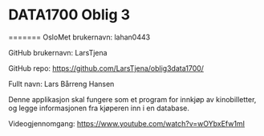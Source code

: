 # DATA1700 Oblig 3
=======
OsloMet brukernavn: lahan0443

GitHub brukernavn: LarsTjena

GitHub repo: https://github.com/LarsTjena/oblig3data1700/

Fullt navn: Lars Bårreng Hansen

Denne applikasjon skal fungere som et program for innkjøp av kinobilletter, og legge informasjonen fra kjøperen inn i en database.

Videogjennomgang: https://www.youtube.com/watch?v=wOYbxEfw1mI